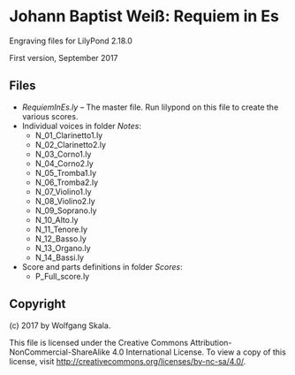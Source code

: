 # Johann Baptist Weiß: Requiem in Es

Engraving files for LilyPond 2.18.0

First version, September 2017


## Files

* *RequiemInEs.ly* – The master file. Run lilypond on this file to create the various scores.
* Individual voices in folder *Notes*:
    * N_01_Clarinetto1.ly
    * N_02_Clarinetto2.ly
    * N_03_Corno1.ly
    * N_04_Corno2.ly
    * N_05_Tromba1.ly
    * N_06_Tromba2.ly
    * N_07_Violino1.ly
    * N_08_Violino2.ly
    * N_09_Soprano.ly
    * N_10_Alto.ly
    * N_11_Tenore.ly
    * N_12_Basso.ly
    * N_13_Organo.ly
    * N_14_Bassi.ly
* Score and parts definitions in folder *Scores*:
    * P_Full_score.ly


## Copyright

(c) 2017 by Wolfgang Skala.

This file is licensed under the Creative Commons Attribution-NonCommercial-ShareAlike 4.0 International License.
To view a copy of this license, visit http://creativecommons.org/licenses/by-nc-sa/4.0/.
